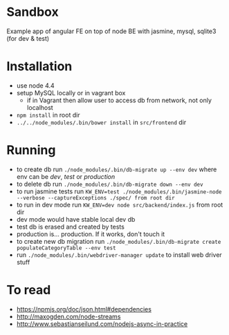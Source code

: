 # Sandbox

Example app of angular FE on top of node BE with jasmine, mysql, sqlite3 (for dev & test)

# Installation
* use node 4.4
* setup MySQL locally or in vagrant box
  * if in Vagrant then allow user to access db from network, not only localhost
* `npm install` in root dir
* `../../node_modules/.bin/bower install` in `src/frontend` dir


# Running
* to create db run `./node_modules/.bin/db-migrate up --env dev` where env can be _dev_, _test_ or _production_
* to delete db run `./node_modules/.bin/db-migrate down --env dev`
* to run jasmine tests run `KW_ENV=test ./node_modules/.bin/jasmine-node --verbose --captureExceptions ./spec/ from root dir`
* to run in dev mode run `KW_ENV=dev node src/backend/index.js` from root dir
 * dev mode would have stable local dev db
 * test db is erased and created by tests
 * production is... production. If it works, don't touch it
* to create new db migration run `./node_modules/.bin/db-migrate create populateCategoryTable --env test`
* run `./node_modules/.bin/webdriver-manager update` to install web driver stuff

# To read
* https://npmjs.org/doc/json.html#dependencies
* http://maxogden.com/node-streams
* http://www.sebastianseilund.com/nodejs-async-in-practice